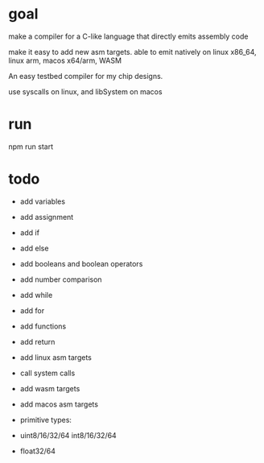 # goal

make a compiler for a C-like language
that directly emits assembly code

make it easy to add new asm targets.
able to emit natively on linux x86_64, linux arm, macos x64/arm, WASM

An easy testbed compiler for my chip designs.

use syscalls on linux, and libSystem on macos

# run

npm run start

# todo

- add variables
- add assignment
- add if
- add else
- add booleans and boolean operators
- add number comparison
- add while
- add for
- add functions
- add return

- add linux asm targets
- call system calls
- add wasm targets
- add macos asm targets

- primitive types:
- uint8/16/32/64 int8/16/32/64
- float32/64
